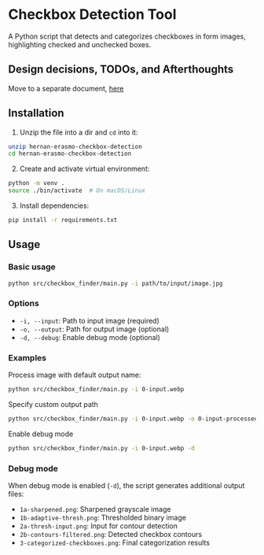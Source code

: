 # Checkbox Detection Tool

A Python script that detects and categorizes checkboxes in form images, highlighting checked and unchecked boxes.

## Design decisions, TODOs, and Afterthoughts

Move to a separate document, [here](./design_choices.md)

## Installation

1. Unzip the file into a dir and `cd` into it:
```bash
unzip hernan-erasmo-checkbox-detection
cd hernan-erasmo-checkbox-detection
```

2. Create and activate virtual environment:
```bash
python -m venv .
source ./bin/activate  # On macOS/Linux
```

3. Install dependencies:
```bash
pip install -r requirements.txt
```

## Usage

### Basic usage

```bash
python src/checkbox_finder/main.py -i path/to/input/image.jpg
```

### Options
- `-i, --input`: Path to input image (required)
- `-o, --output`: Path for output image (optional)
- `-d, --debug`: Enable debug mode (optional)

### Examples
Process image with default output name:
```bash
python src/checkbox_finder/main.py -i 0-input.webp
```

Specify custom output path
```bash
python src/checkbox_finder/main.py -i 0-input.webp -o 0-input-processed.png
```

Enable debug mode
```bash
python src/checkbox_finder/main.py -i 0-input.webp -d
```

### Debug mode

When debug mode is enabled (`-d`), the script generates additional output files:

- `1a-sharpened.png`: Sharpened grayscale image
- `1b-adaptive-thresh.png`: Thresholded binary image
- `2a-thresh-input.png`: Input for contour detection
- `2b-contours-filtered.png`: Detected checkbox contours
- `3-categorized-checkboxes.png`: Final categorization results
